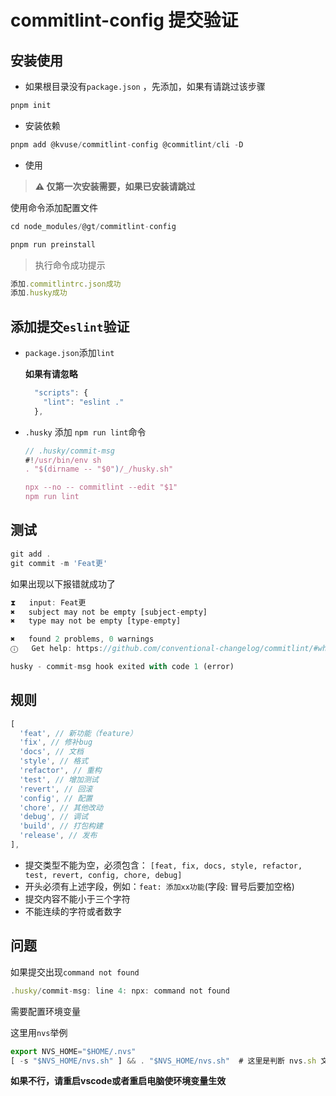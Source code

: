 # commitlint-config 提交验证

## 安装使用

- 如果根目录没有`package.json` ，先添加，如果有请跳过该步骤
  
```js
pnpm init
```

- 安装依赖

```js
pnpm add @kvuse/commitlint-config @commitlint/cli -D
```

- 使用
  
> **⚠️ 仅第一次安装需要，如果已安装请跳过**

使用命令添加配置文件

```js
cd node_modules/@gt/commitlint-config

pnpm run preinstall
```

> 执行命令成功提示

```js
添加.commitlintrc.json成功
添加.husky成功
```

## 添加提交`eslint`验证

- `package.json`添加`lint`
  
  **如果有请忽略**

  ```js
    "scripts": {
      "lint": "eslint ."
    },
  ```

- `.husky` 添加 `npm run lint`命令
  
    ```js
    // .husky/commit-msg
    #!/usr/bin/env sh
  . "$(dirname -- "$0")/_/husky.sh"

  npx --no -- commitlint --edit "$1"
  npm run lint
  ```

## 测试

```js
git add .
git commit -m 'Feat更'
```

如果出现以下报错就成功了

```js
⧗   input: Feat更
✖   subject may not be empty [subject-empty]
✖   type may not be empty [type-empty]

✖   found 2 problems, 0 warnings
ⓘ   Get help: https://github.com/conventional-changelog/commitlint/#what-is-commitlint

husky - commit-msg hook exited with code 1 (error)
```

## 规则

```js
[
  'feat', // 新功能（feature）
  'fix', // 修补bug
  'docs', // 文档
  'style', // 格式
  'refactor', // 重构
  'test', // 增加测试
  'revert', // 回滚
  'config', // 配置
  'chore', // 其他改动
  'debug', // 调试
  'build', // 打包构建
  'release', // 发布
],
```

- 提交类型不能为空，必须包含： `[feat, fix, docs, style, refactor, test, revert, config, chore, debug]`
- 开头必须有上述字段，例如：`feat: 添加xx功能`(字段: 冒号后要加空格)
- 提交内容不能小于三个字符
- 不能连续的字符或者数字

## 问题

如果提交出现`command not found`

```js
.husky/commit-msg: line 4: npx: command not found
```

需要配置环境变量

这里用`nvs`举例

```js
export NVS_HOME="$HOME/.nvs"
[ -s "$NVS_HOME/nvs.sh" ] && . "$NVS_HOME/nvs.sh"  # 这里是判断 nvs.sh 文件是否存在并执行
```

**如果不行，请重启vscode或者重启电脑使环境变量生效**